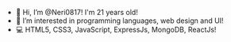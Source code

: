 - 👋 Hi, I’m @Neri0817! I'm 21 years old!
- 👀 I’m interested in programming languages, web design and UI!
- 💻 HTML5, CSS3, JavaScript, ExpressJs, MongoDB, ReactJs!
